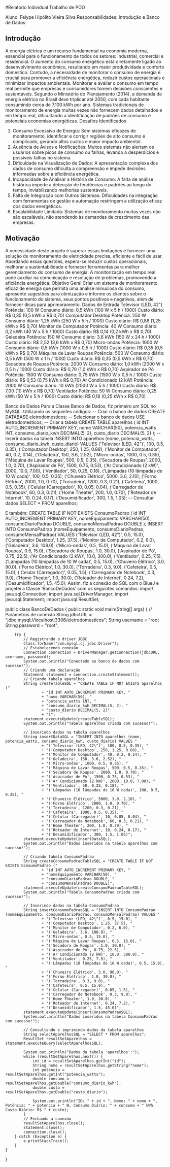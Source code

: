 #Relatório Individual Trabalho de POO

Aluno: Felype Hipólito Vieira Silva
Responsabilidades: Introdução e Banco de Dados

## Introdução
A energia elétrica é um recurso fundamental na economia moderna, essencial para o funcionamento de todos os setores: industrial, comercial e residencial. O aumento do consumo energético está diretamente ligado ao desenvolvimento econômico, resultando em maior produtividade e conforto doméstico. Contudo, a necessidade de monitorar o consumo de energia é crucial para promover a eficiência energética, reduzir custos operacionais e minimizar impactos ambientais. Monitorar e avaliar o consumo em tempo real permite que empresas e consumidores tomem decisões conscientes e sustentáveis.
Segundo o Ministério do Planejamento (2014), a demanda de energia elétrica no Brasil deve triplicar até 2050, com cada habitante consumindo cerca de 7.100 kWh por ano. Sistemas tradicionais de monitoramento de energia muitas vezes não fornecem dados detalhados e em tempo real, dificultando a identificação de padrões de consumo e potenciais economias energéticas.
Desafios Identificados
1.	Consumo Excessivo de Energia: Sem sistemas eficazes de monitoramento, identificar e corrigir regiões de alto consumo é complicado, gerando altos custos e maior impacto ambiental.
2.	Ausência de Avisos e Notificações: Muitos sistemas não alertam os usuários sobre picos de consumo ou falhas, levando a desperdícios e possíveis falhas no sistema.
3.	Dificuldade na Visualização de Dados: A apresentação complexa dos dados de consumo dificulta a compreensão e impede decisões informadas sobre a eficiência energética.
4.	Incapacidade de Analisar a História de Consumo: A falta de análise histórica impede a detecção de tendências e padrões ao longo do tempo, inviabilizando melhorias sustentáveis.
5.	Falta de Integração com Outros Sistemas: Dificuldades na integração com ferramentas de gestão e automação restringem a utilização eficaz dos dados energéticos.
6.	Escalabilidade Limitada: Sistemas de monitoramento muitas vezes não são escaláveis, não atendendo às demandas de crescimento das empresas.
## Motivação
A necessidade deste projeto é superar essas limitações e fornecer uma solução de monitoramento de eletricidade precisa, eficiente e fácil de usar. Abordando essas questões, espera-se reduzir custos operacionais, melhorar a sustentabilidade e fornecer ferramentas para melhor gerenciamento do consumo de energia. A monitorização em tempo real pode auxiliar na comunicação e resolução de problemas, promovendo a eficiência energética.
Objetivo Geral
Criar um sistema de monitoramento eficaz de energia que permita uma análise minuciosa do consumo, apresente sugestões para otimização e informe os clientes sobre o funcionamento do sistema, seus pontos positivos e negativos, além de fornecer dicas para aprimoramento.
Dados de Entrada
Televisor (LED, 42") Potência: 100 W Consumo diário: 0,5 kWh (100 W x 5 h / 1000) Custo diário: R$ 0,35 (0,5 kWh x R$ 0,70)
Computador Desktop Potência: 250 W Consumo diário: 1,25 kWh (250 W x 5 h / 1000) Custo diário: R$ 0,88 (1,25 kWh x R$ 0,70)
Monitor de Computador Potência: 40 W Consumo diário: 0,2 kWh (40 W x 5 h / 1000) Custo diário: R$ 0,14 (0,2 kWh x R$ 0,70) 
Geladeira Potência: 150 W Consumo diário: 3,6 kWh (150 W x 24 h / 1000) Custo diário: R$ 2,52 (3,6 kWh x R$ 0,70)
Micro-ondas Potência: 1000 W Consumo diário: 0,5 kWh (1000 W x 0,5 h / 1000) Custo diário: R$ 0,35 (0,5 kWh x R$ 0,70)
Máquina de Lavar Roupas Potência: 500 W Consumo diário: 0,5 kWh (500 W x 1 h / 1000) Custo diário: R$ 0,35 (0,5 kWh x R$ 0,70)
Secadora de Roupas Potência: 2000 W Consumo diário: 1,0 kWh (2000 W x 0,5 h / 1000) Custo diário: R$ 0,70 (1,0 kWh x R$ 0,70)
Aspirador de Pó Potência: 1500 W Consumo diário: 0,75 kWh (1500 W x 0,5 h / 1000) Custo diário: R$ 0,53 (0,75 kWh x R$ 0,70)
Ar Condicionado (2 kW) Potência: 2000 W Consumo diário: 10 kWh (2000 W x 5 h / 1000) Custo diário: R$ 7,00 (10 kWh x R$ 0,70)
Ventilador Potência: 50 W Consumo diário: 0,25 kWh (50 W x 5 h / 1000) Custo diário: R$ 0,18 (0,25 kWh x R$ 0,70)

Banco de Dados
Para a Classe Banco de Dados, fiz primeiro um SQL no MySQL. Utilizando os seguintes códigos:
-- Criar o banco de dados 
CREATE DATABASE eletrodomesticos;
 -- Selecionar o banco de dados 
USE eletrodomesticos;
 -- Criar a tabela
 CREATE TABLE aparelhos (
 id INT AUTO_INCREMENT PRIMARY KEY,
 nome VARCHAR(50),
 potencia_watts INT, 
consumo_diario_kwh DECIMAL(5, 2),
 custo_diario DECIMAL(5, 2)
 );
 -- Inserir dados na tabela 
INSERT INTO aparelhos (nome, potencia_watts, consumo_diario_kwh, custo_diario) VALUES
 ('Televisor (LED, 42")', 100, 0.5, 0.35), ('Computador Desktop', 250, 1.25, 0.88), ('Monitor de Computador', 40, 0.2, 0.14), ('Geladeira', 150, 3.6, 2.52), ('Micro-ondas', 1000, 0.5, 0.35), ('Máquina de Lavar Roupas', 500, 0.5, 0.35), ('Secadora de Roupas', 2000, 1.0, 0.70), ('Aspirador de Pó', 1500, 0.75, 0.53), ('Ar Condicionado (2 kW)', 2000, 10.0, 7.00), ('Ventilador', 50, 0.25, 0.18), ('Lâmpadas (10 lâmpadas de 10 W cada)', 100, 0.5, 0.35), ('Chuveiro Elétrico', 5000, 3.0, 2.10), ('Forno Elétrico', 2000, 1.0, 0.70), ('Torradeira', 1200, 0.3, 0.21), ('Cafeteira', 1000, 0.5, 0.35), ('Celular (Carregador)', 10, 0.05, 0.04), ('Carregador de Notebook', 60, 0.3, 0.21), ('Home Theater', 200, 1.0, 0.70), ('Roteador de Internet', 10, 0.24, 0.17), ('Desumidificador', 300, 1.5, 1.05); 
-- Consultar dados 
SELECT * FROM aparelhos;




E também:
CREATE TABLE IF NOT EXISTS ConsumoPadrao (
    id INT AUTO_INCREMENT PRIMARY KEY,
    nomeEquipamento VARCHAR(50),
    consumoDiarioPadrao DOUBLE,
    consumoMensalPadrao DOUBLE
);
INSERT INTO ConsumoPadrao (nomeEquipamento, consumoDiarioPadrao, consumoMensalPadrao) VALUES
('Televisor (LED, 42")', 0.5, 15.0),
('Computador Desktop', 1.25, 37.5),
('Monitor de Computador', 0.2, 6.0),
('Geladeira', 3.6, 108.0),
('Micro-ondas', 0.5, 15.0),
('Máquina de Lavar Roupas', 0.5, 15.0),
('Secadora de Roupas', 1.0, 30.0),
('Aspirador de Pó', 0.75, 22.5),
('Ar Condicionado (2 kW)', 10.0, 300.0),
('Ventilador', 0.25, 7.5),
('Lâmpadas (10 lâmpadas de 10 W cada)', 0.5, 15.0),
('Chuveiro Elétrico', 3.0, 90.0),
('Forno Elétrico', 1.0, 30.0),
('Torradeira', 0.3, 9.0),
('Cafeteira', 0.5, 15.0),
('Celular (Carregador)', 0.05, 1.5),
('Carregador de Notebook', 0.3, 9.0),
('Home Theater', 1.0, 30.0),
('Roteador de Internet', 0.24, 7.2),
('Desumidificador', 1.5, 45.0);
Assim, fiz a conexão do SQL com o BlueJ e projetei a Classe ‘BancoDeDados’ com os seguintes comandos: 
import java.sql.Connection;
import java.sql.DriverManager;
import java.sql.Statement;
import java.sql.ResultSet;

public class BancoDeDados {
    public static void main(String[] args) {
        // Parâmetros de conexão
        String jdbcURL = "jdbc:mysql://localhost:3306/eletrodomesticos";
        String username = "root
        String password = "root"; 

        try {
            // Registrando o driver JDBC
            Class.forName("com.mysql.cj.jdbc.Driver");
            // Estabelecendo conexão
            Connection connection = DriverManager.getConnection(jdbcURL, username, password);
            System.out.println("Conectado ao banco de dados com sucesso!");
            // Criando uma declaração
            Statement statement = connection.createStatement();
            // Criando tabela aparelhos
            String createTableSQL = "CREATE TABLE IF NOT EXISTS aparelhos ("
                    + "id INT AUTO_INCREMENT PRIMARY KEY, "
                    + "nome VARCHAR(50), "
                    + "potencia_watts INT, "
                    + "consumo_diario_kwh DECIMAL(5, 2), "
                    + "custo_diario DECIMAL(5, 2)"
                    + ")";
            statement.executeUpdate(createTableSQL);
            System.out.println("Tabela aparelhos criada com sucesso!");

            // Inserindo dados na tabela aparelhos
            String insertDataSQL = "INSERT INTO aparelhos (nome, potencia_watts, consumo_diario_kwh, custo_diario) VALUES "
                    + "('Televisor (LED, 42\")', 100, 0.5, 0.35), "
                    + "('Computador Desktop', 250, 1.25, 0.88), "
                    + "('Monitor de Computador', 40, 0.2, 0.14), "
                    + "('Geladeira', 150, 3.6, 2.52), "
                    + "('Micro-ondas', 1000, 0.5, 0.35), "
                    + "('Máquina de Lavar Roupas', 500, 0.5, 0.35), "
                    + "('Secadora de Roupas', 2000, 1.0, 0.70), "
                    + "('Aspirador de Pó', 1500, 0.75, 0.53), "
                    + "('Ar Condicionado (2 kW)', 2000, 10.0, 7.00), "
                    + "('Ventilador', 50, 0.25, 0.18), "
                    + "('Lâmpadas (10 lâmpadas de 10 W cada)', 100, 0.5, 0.35), "
                    + "('Chuveiro Elétrico', 5000, 3.0, 2.10), "
                    + "('Forno Elétrico', 2000, 1.0, 0.70), "
                    + "('Torradeira', 1200, 0.3, 0.21), "
                    + "('Cafeteira', 1000, 0.5, 0.35), "
                    + "('Celular (Carregador)', 10, 0.05, 0.04), "
                    + "('Carregador de Notebook', 60, 0.3, 0.21), "
                    + "('Home Theater', 200, 1.0, 0.70), "
                    + "('Roteador de Internet', 10, 0.24, 0.17), "
                    + "('Desumidificador', 300, 1.5, 1.05)";
            statement.executeUpdate(insertDataSQL);
            System.out.println("Dados inseridos na tabela aparelhos com sucesso!");

            // Criando tabela ConsumoPadrao
            String createConsumoPadraoTableSQL = "CREATE TABLE IF NOT EXISTS ConsumoPadrao ("
                    + "id INT AUTO_INCREMENT PRIMARY KEY, "
                    + "nomeEquipamento VARCHAR(50), "
                    + "consumoDiarioPadrao DOUBLE, "
                    + "consumoMensalPadrao DOUBLE)";
            statement.executeUpdate(createConsumoPadraoTableSQL);
            System.out.println("Tabela ConsumoPadrao criada com sucesso!");

            // Inserindo dados na tabela ConsumoPadrao
            String insertConsumoPadraoSQL = "INSERT INTO ConsumoPadrao (nomeEquipamento, consumoDiarioPadrao, consumoMensalPadrao) VALUES "
                    + "('Televisor (LED, 42\")', 0.5, 15.0), "
                    + "('Computador Desktop', 1.25, 37.5), "
                    + "('Monitor de Computador', 0.2, 6.0), "
                    + "('Geladeira', 3.6, 108.0), "
                    + "('Micro-ondas', 0.5, 15.0), "
                    + "('Máquina de Lavar Roupas', 0.5, 15.0), "
                    + "('Secadora de Roupas', 1.0, 30.0), "
                    + "('Aspirador de Pó', 0.75, 22.5), "
                    + "('Ar Condicionado (2 kW)', 10.0, 300.0), "
                    + "('Ventilador', 0.25, 7.5), "
                    + "('Lâmpadas (10 lâmpadas de 10 W cada)', 0.5, 15.0), "
                    + "('Chuveiro Elétrico', 3.0, 90.0), "
                    + "('Forno Elétrico', 1.0, 30.0), "
                    + "('Torradeira', 0.3, 9.0), "
                    + "('Cafeteira', 0.5, 15.0), "
                    + "('Celular (Carregador)', 0.05, 1.5), "
                    + "('Carregador de Notebook', 0.3, 9.0), "
                    + "('Home Theater', 1.0, 30.0), "
                    + "('Roteador de Internet', 0.24, 7.2), "
                    + "('Desumidificador', 1.5, 45.0)";
            statement.executeUpdate(insertConsumoPadraoSQL);
            System.out.println("Dados inseridos na tabela ConsumoPadrao com sucesso!");

            // Consultando e imprimindo dados da tabela aparelhos
            String selectAparelhosSQL = "SELECT * FROM aparelhos";
            ResultSet resultSetAparelhos = statement.executeQuery(selectAparelhosSQL);

            System.out.println("Dados da tabela 'aparelhos':");
            while (resultSetAparelhos.next()) {
                int id = resultSetAparelhos.getInt("id");
                String nome = resultSetAparelhos.getString("nome");
                int potencia = resultSetAparelhos.getInt("potencia_watts");
                double consumo = resultSetAparelhos.getDouble("consumo_diario_kwh");
                double custo = resultSetAparelhos.getDouble("custo_diario");

                System.out.println("ID: " + id + ", Nome: " + nome + ", Potência: " + potencia + " W, Consumo Diário: " + consumo + " kWh, Custo Diário: R$ " + custo);
            }
            // Fechando a conexão
            resultSetAparelhos.close();
            statement.close();
            connection.close();
        } catch (Exception e) {
            e.printStackTrace();
        }
    }
}
